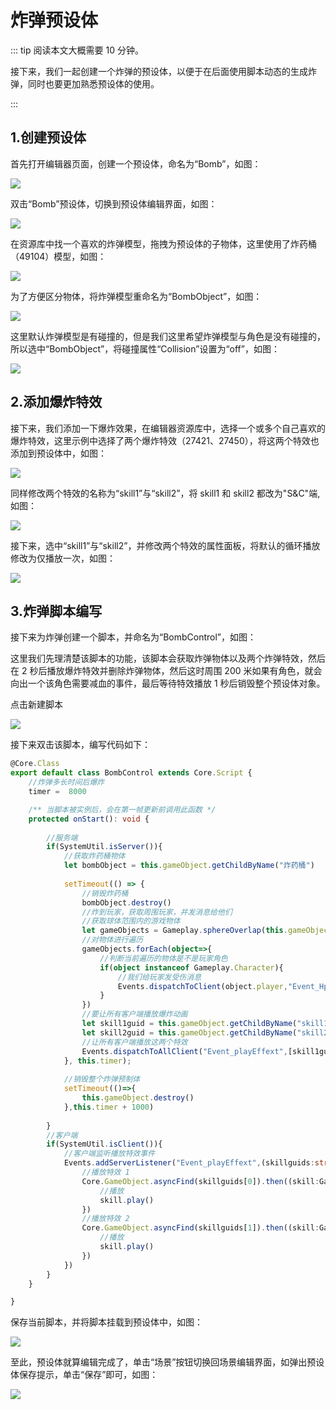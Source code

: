 # 炸弹预设体

::: tip 阅读本文大概需要 10 分钟。

接下来，我们一起创建一个炸弹的预设体，以便于在后面使用脚本动态的生成炸弹，同时也要更加熟悉预设体的使用。

:::

## 1.创建预设体

首先打开编辑器页面，创建一个预设体，命名为“Bomb”，如图：

![](https://wstatic-a1.233leyuan.com/productdocs/static/boxcnowc5hv9Ziecd6fxbaISYXf.png)

双击“Bomb”预设体，切换到预设体编辑界面，如图：

![](https://wstatic-a1.233leyuan.com/productdocs/static/boxcnJlVpMi7cVeiCtSa1xeDpqf.png)

在资源库中找一个喜欢的炸弹模型，拖拽为预设体的子物体，这里使用了炸药桶（49104）模型，如图：

![](https://wstatic-a1.233leyuan.com/productdocs/static/boxcnLfrsmuPgh1lvbBjPpe2BIf.png)

为了方便区分物体，将炸弹模型重命名为“BombObject”，如图：

![](https://wstatic-a1.233leyuan.com/productdocs/static/boxcnZOhGUINJo1avJr6MY14vhe.png)

这里默认炸弹模型是有碰撞的，但是我们这里希望炸弹模型与角色是没有碰撞的，所以选中“BombObject”，将碰撞属性“Collision”设置为“off”，如图：

![](https://wstatic-a1.233leyuan.com/productdocs/static/boxcnWy3U5Nl276wlEpV8YvpkAe.png)

## 2.添加爆炸特效

接下来，我们添加一下爆炸效果，在编辑器资源库中，选择一个或多个自己喜欢的爆炸特效，这里示例中选择了两个爆炸特效（27421、27450），将这两个特效也添加到预设体中，如图：

![](https://wstatic-a1.233leyuan.com/productdocs/static/boxcneXc7k4LxBrPPQGXD6Q9GAe.png)

同样修改两个特效的名称为“skill1”与“skill2”，将 skill1 和 skill2 都改为"S&C"端,如图：

![](https://wstatic-a1.233leyuan.com/productdocs/static/boxcn7tHzi17VIerMVwP5KwPIOh.png)

接下来，选中“skill1”与“skill2”，并修改两个特效的属性面板，将默认的循环播放修改为仅播放一次，如图：

![](https://wstatic-a1.233leyuan.com/productdocs/static/boxcnWh0is44BzrhIFjZj1NODFe.png)

## 3.炸弹脚本编写

接下来为炸弹创建一个脚本，并命名为“BombControl”，如图：

这里我们先理清楚该脚本的功能，该脚本会获取炸弹物体以及两个炸弹特效，然后在 2 秒后播放爆炸特效并删除炸弹物体，然后这时周围 200 米如果有角色，就会向出一个该角色需要减血的事件，最后等待特效播放 1 秒后销毁整个预设体对象。

点击新建脚本

![](https://wstatic-a1.233leyuan.com/productdocs/static/boxcnojnCTt3UHDTbNI4XLTOgmc.png)

接下来双击该脚本，编写代码如下：

```ts
@Core.Class
export default class BombControl extends Core.Script {
    //炸弹多长时间后爆炸
    timer =  8000

    /** 当脚本被实例后，会在第一帧更新前调用此函数 */
    protected onStart(): void {
        
        //服务端
        if(SystemUtil.isServer()){
            //获取炸药桶物体
            let bombObject = this.gameObject.getChildByName("炸药桶")
            
            setTimeout(() => {
                //销毁炸药桶
                bombObject.destroy()
                //炸到玩家，获取周围玩家，并发消息给他们
                //获取球体范围内的游戏物体
                let gameObjects = Gameplay.sphereOverlap(this.gameObject.worldLocation,200,false)
                //对物体进行遍历
                gameObjects.forEach(object=>{
                    //判断当前遍历的物体是不是玩家角色
                    if(object instanceof Gameplay.Character){
                        //我们给玩家发受伤消息
                        Events.dispatchToClient(object.player,"Event_HpChange")
                    }
                })
                //要让所有客户端播放爆炸动画
                let skill1guid = this.gameObject.getChildByName("skill1").guid
                let skill2guid = this.gameObject.getChildByName("skill2").guid
                //让所有客户端播放这两个特效
                Events.dispatchToAllClient("Event_playEffext",[skill1guid,skill2guid])
            }, this.timer);
            
            //销毁整个炸弹预制体
            setTimeout(()=>{
                this.gameObject.destroy()
            },this.timer + 1000)
            
        }
        //客户端
        if(SystemUtil.isClient()){
            //客户端监听播放特效事件
            Events.addServerListener("Event_playEffext",(skillguids:string[])=>{
                //播放特效 1
                Core.GameObject.asyncFind(skillguids[0]).then((skill:Gameplay.Particle)=>{
                    //播放
                    skill.play()
                })
                //播放特效 2
                Core.GameObject.asyncFind(skillguids[1]).then((skill:Gameplay.Particle)=>{
                    //播放
                    skill.play()
                })
            })
        }
    }

}
```

保存当前脚本，并将脚本挂载到预设体中，如图：

![](https://wstatic-a1.233leyuan.com/productdocs/static/boxcnzzQUols7Cqro4sm2o68AHg.png)

至此，预设体就算编辑完成了，单击“场景”按钮切换回场景编辑界面，如弹出预设体保存提示，单击“保存”即可，如图：

![](https://wstatic-a1.233leyuan.com/productdocs/static/boxcnqrvnfhKHOZydvJy0quVlyd.png)